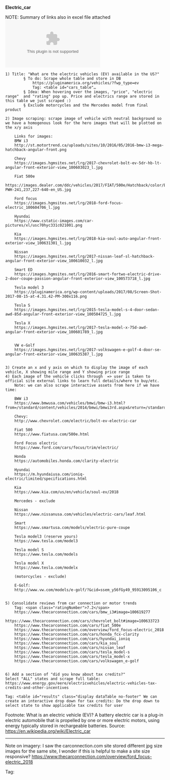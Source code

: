 **Electric_car**
    
NOTE: Summary of links also in excel file attached
![Links](Links.xlsx)

    1) Title: "What are the electric vehicles (EV) available in the US?"
			§ To do: Scrape whole table and store in DB
				https://pluginamerica.org/vehicles/?fwp_type=ev
				Tag: <table id="cars_table"…
			§ Idea: When hovering over the images, "price", "electric range"  and "rating" pop up. Price and electrics range are stored in this table we just scraped :)
			§ Exclude motorcycles and the Mercedes model from final product
		
	2) Image scraping: scrape image of vehicle with neutral background so we have a homogenous look for the hero images that will be plotted on the x/y axis
	
		Links for images:
		BMW i3
		http://st.motortrend.ca/uploads/sites/10/2016/05/2016-bmw-i3-mega-hatchback-angular-front.png
		
		Chevy
		https://images.hgmsites.net/lrg/2017-chevrolet-bolt-ev-5dr-hb-lt-angular-front-exterior-view_100603023_l.jpg
		
		Fiat 500e
		https://images.dealer.com/ddc/vehicles/2017/FIAT/500e/Hatchback/color/Bianco%20Perla-PWH-241,237,227-640-en_US.jpg
		
		Ford focus
		https://images.hgmsites.net/lrg/2018-ford-focus-electric_100604706_l.jpg
		
		Hyundai
		https://www.cstatic-images.com/car-pictures/xl/usc70hyc331c021001.png
		
		Kia
		https://images.hgmsites.net/lrg/2018-kia-soul-auto-angular-front-exterior-view_100631301_l.jpg
		
		Nissan
		https://images.hgmsites.net/lrg/2017-nissan-leaf-sl-hatchback-angular-front-exterior-view_100610032_l.jpg
		
		Smart ED
		https://images.hgmsites.net/lrg/2016-smart-fortwo-electric-drive-2-door-coupe-passion-angular-front-exterior-view_100573718_l.jpg
		
		Tesla model 3
		https://pluginamerica.org/wp-content/uploads/2017/08/Screen-Shot-2017-08-15-at-4.31.42-PM-300x116.png
		
		Tesla S
		https://images.hgmsites.net/lrg/2015-tesla-model-s-4-door-sedan-awd-85d-angular-front-exterior-view_100504725_l.jpg
		
		Tesla X
		https://images.hgmsites.net/lrg/2017-tesla-model-x-75d-awd-angular-front-exterior-view_100601789_l.jpg
		
		
		VW e-Golf
		https://images.hgmsites.net/lrg/2017-volkswagen-e-golf-4-door-se-angular-front-exterior-view_100635387_l.jpg
	
	
	3) Create an x and y axis on which to display the image of each vehicle, X showing mile range and Y showing price range
	4) Each image of the vehicle clicks through  => user is taken to official site external links to learn full details/where to buy/etc.
		Note: we can also scrape interactive assets from here if we have time:

		BWW i3
		https://www.bmwusa.com/vehicles/bmwi/bmw-i3.html?from=/standard/content/vehicles/2014/bmwi/bmwi3rd.aspx&return=/standard/content/vehicles/2014/bmwi/bmwi3rd.aspx
		
		Chevy:
		http://www.chevrolet.com/electric/bolt-ev-electric-car
		
		Fiat 500
		https://www.fiatusa.com/500e.html
		
		Ford Focus electric
		https://www.ford.com/cars/focus/trim/electric/
		
		Honda
		https://automobiles.honda.com/clarity-electric
		
		Hyundai
		https://m.hyundaiusa.com/ioniq-electric/limited/specifications.html
		
		Kia
		https://www.kia.com/us/en/vehicle/soul-ev/2018
		
		Mercedes - exclude
		
		Nissan
		https://www.nissanusa.com/vehicles/electric-cars/leaf.html
		
		Smart
		https://www.smartusa.com/models/electric-pure-coupe
		
		Tesla model3 (reserve yours)
		https://www.tesla.com/model3
		
		Tesla model S
		https://www.tesla.com/models
		
		Tesla model X
		https://www.tesla.com/modelx
		
		(motorcycles - exclude)
		
		E-Golf:
		http://www.vw.com/models/e-golf/?&cid=ssem_y56fGy49_95913095106_c


	5) Consolidate reviews from car connection or motor trends
		Tag: <span class="ratingNumber">7.2</span>
		https://www.thecarconnection.com/cars/bmw_i3#image=100619277
		https://www.thecarconnection.com/cars/chevrolet_bolt#image=100633723
		https://www.thecarconnection.com/cars/fiat_500e
		https://www.thecarconnection.com/overview/ford_focus-electric_2018
		https://www.thecarconnection.com/cars/honda_fcx-clarity
		https://www.thecarconnection.com/cars/hyundai_ioniq
		https://www.thecarconnection.com/cars/kia_soul
		https://www.thecarconnection.com/cars/nissan_leaf
		https://www.thecarconnection.com/cars/tesla_model-s
		https://www.thecarconnection.com/cars/tesla_model-x
		https://www.thecarconnection.com/cars/volkswagen_e-golf
		
		
	6) Add a section of "did you know about tax credits?"
	Select "ALL" states and scrape full table:
	https://www.energy.gov/eere/electricvehicles/electric-vehicles-tax-credits-and-other-incentives
	
	Tag: <table id="results" class="display dataTable no-footer" We can create an interactive drop down for tax credits: Do the drop down to select state to show applicable tax credits for user

Footnote:
What is an electric vehicle (EV)?  A battery electric car is a plug-in electric automobile that is propelled by one or more electric motors, using energy typically stored in rechargeable batteries. Source: 
https://en.wikipedia.org/wiki/Electric_car


****************


Note on imagery: I saw the carconnection.com site stored different jpg size images for the same site, I wonder if this is helpful to make a site size responsive?
https://www.thecarconnection.com/overview/ford_focus-electric_2018

Tag:
<div class="image" data-image-thumb="https://images.hgmsites.net/tmb/2018-ford-focus-electric_100604706_t.gif" data-image-small="https://images.hgmsites.net/sml/2018-ford-focus-electric_100604706_s.jpg" data-image-medium="https://images.hgmsites.net/med/2018-ford-focus-electric_100604706_m.jpg" data-image-large="https://images.hgmsites.net/lrg/2018-ford-focus-electric_100604706_l.jpg" data-image-huge="https://images.hgmsites.net/hug/2018-ford-focus-electric_100604706_h.jpg" data-width="320" data-height="197" data-index="0" style="background-image: url(&quot;https://images.hgmsites.net/lrg/2018-ford-focus-electric_100604706_l.jpg&quot;);">
                    </div>

